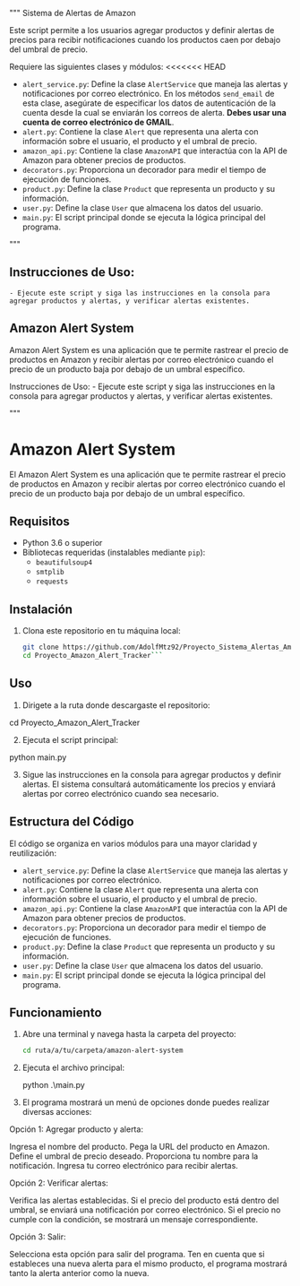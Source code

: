 """
Sistema de Alertas de Amazon

Este script permite a los usuarios agregar productos y definir alertas de precios para recibir notificaciones cuando los productos caen por debajo del umbral de precio.

Requiere las siguientes clases y módulos:
<<<<<<< HEAD
- `alert_service.py`: Define la clase `AlertService` que maneja las alertas y notificaciones por correo electrónico. En los métodos `send_email` de esta clase, asegúrate de especificar los datos de autenticación de la cuenta desde la cual se enviarán los correos de alerta. **Debes usar una cuenta de correo electrónico de GMAIL**.
- `alert.py`: Contiene la clase `Alert` que representa una alerta con información sobre el usuario, el producto y el umbral de precio.
- `amazon_api.py`: Contiene la clase `AmazonAPI` que interactúa con la API de Amazon para obtener precios de productos.
- `decorators.py`: Proporciona un decorador para medir el tiempo de ejecución de funciones.
- `product.py`: Define la clase `Product` que representa un producto y su información.
- `user.py`: Define la clase `User` que almacena los datos del usuario.
- `main.py`: El script principal donde se ejecuta la lógica principal del programa.

"""

## Instrucciones de Uso:
    - Ejecute este script y siga las instrucciones en la consola para agregar productos y alertas, y verificar alertas existentes.

## Amazon Alert System

Amazon Alert System es una aplicación que te permite rastrear el precio de productos en Amazon y recibir alertas por correo electrónico cuando el precio de un producto baja por debajo de un umbral específico.

Instrucciones de Uso:
    - Ejecute este script y siga las instrucciones en la consola para agregar productos y alertas, y verificar alertas existentes.

"""


# Amazon Alert System

El Amazon Alert System es una aplicación que te permite rastrear el precio de productos en Amazon y recibir alertas por correo electrónico cuando el precio de un producto baja por debajo de un umbral específico.

## Requisitos

- Python 3.6 o superior
- Bibliotecas requeridas (instalables mediante `pip`):
  - `beautifulsoup4`
  - `smtplib`
  - `requests`

## Instalación

1. Clona este repositorio en tu máquina local:

   ```bash
   git clone https://github.com/AdolfMtz92/Proyecto_Sistema_Alertas_Amazon
   cd Proyecto_Amazon_Alert_Tracker```

## Uso

1. Dirigete a la ruta donde descargaste el repositorio:

cd Proyecto_Amazon_Alert_Tracker

2. Ejecuta el script principal:

python main.py

3. Sigue las instrucciones en la consola para agregar productos y definir alertas. El sistema consultará automáticamente los precios y enviará alertas por correo electrónico cuando sea necesario.

## Estructura del Código

El código se organiza en varios módulos para una mayor claridad y reutilización:

- `alert_service.py`: Define la clase `AlertService` que maneja las alertas y notificaciones por correo electrónico.
- `alert.py`: Contiene la clase `Alert` que representa una alerta con información sobre el usuario, el producto y el umbral de precio.
- `amazon_api.py`: Contiene la clase `AmazonAPI` que interactúa con la API de Amazon para obtener precios de productos.
- `decorators.py`: Proporciona un decorador para medir el tiempo de ejecución de funciones.
- `product.py`: Define la clase `Product` que representa un producto y su información.
- `user.py`: Define la clase `User` que almacena los datos del usuario.
- `main.py`: El script principal donde se ejecuta la lógica principal del programa.

## Funcionamiento

1. Abre una terminal y navega hasta la carpeta del proyecto:

   ```bash
   cd ruta/a/tu/carpeta/amazon-alert-system
   ```
2. Ejecuta el archivo principal:

	python .\main.py

3. El programa mostrará un menú de opciones donde puedes realizar diversas acciones:

Opción 1: Agregar producto y alerta:

Ingresa el nombre del producto.
Pega la URL del producto en Amazon.
Define el umbral de precio deseado.
Proporciona tu nombre para la notificación.
Ingresa tu correo electrónico para recibir alertas.

Opción 2: Verificar alertas:

Verifica las alertas establecidas.
Si el precio del producto está dentro del umbral, se enviará una notificación por correo electrónico.
Si el precio no cumple con la condición, se mostrará un mensaje correspondiente.

Opción 3: Salir:

Selecciona esta opción para salir del programa.
Ten en cuenta que si estableces una nueva alerta para el mismo producto, el programa mostrará tanto la alerta anterior como la nueva.